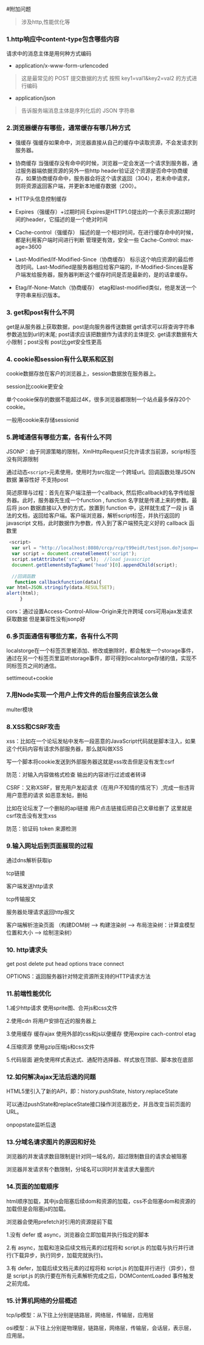 #附加问题
> 涉及http,性能优化等

### 1.http响应中content-type包含哪些内容
请求中的消息主体是用何种方式编码
* application/x-www-form-urlencoded
> 这是最常见的 POST 提交数据的方式 按照 key1=val1&key2=val2 的方式进行编码

* application/json
> 告诉服务端消息主体是序列化后的 JSON 字符串

### 2.浏览器缓存有哪些，通常缓存有哪几种方式
* 强缓存 强缓存如果命中，浏览器直接从自己的缓存中读取资源，不会发请求到服务器。

* 协商缓存 当强缓存没有命中的时候，浏览器一定会发送一个请求到服务器，通过服务器端依据资源的另外一些http header验证这个资源是否命中协商缓存，如果协商缓存命中，服务器会将这个请求返回（304），若未命中请求，则将资源返回客户端，并更新本地缓存数据（200）。

* HTTP头信息控制缓存

* Expires（强缓存）+过期时间 Expires是HTTP1.0提出的一个表示资源过期时间的header，它描述的是一个绝对时间

* Cache-control（强缓存） 描述的是一个相对时间，在进行缓存命中的时候，都是利用客户端时间进行判断 管理更有效，安全一些 Cache-Control: max-age=3600

* Last-Modified/If-Modified-Since（协商缓存） 标示这个响应资源的最后修改时间。Last-Modified是服务器相应给客户端的，If-Modified-Sinces是客户端发给服务器，服务器判断这个缓存时间是否是最新的，是的话拿缓存。

* Etag/If-None-Match（协商缓存） etag和last-modified类似，他是发送一个字符串来标识版本。

### 3. get和post有什么不同
get是从服务器上获取数据，post是向服务器传送数据
get请求可以将查询字符串参数追加到url的末尾; post请求应该把数据作为请求的主体提交.
get请求数据有大小限制；post没有
post比get安全性更高

### 4. cookie和session有什么联系和区别

cookie数据存放在客户的浏览器上，session数据放在服务器上。

session比cookie更安全

单个cookie保存的数据不能超过4K，很多浏览器都限制一个站点最多保存20个cookie。

一般用cookie来存储sessionid

### 5.跨域通信有哪些方案，各有什么不同

JSONP：由于同源策略的限制，XmlHttpRequest只允许请求当前源，script标签没有同源限制

通过动态`<script>`元素使用，使用时为src指定一个跨域url。回调函数处理JSON数据  兼容性好 不支持post

简述原理与过程：首先在客户端注册一个callback, 然后把callback的名字传给服务器。此时，服务器先生成一个function , function 名字就是传递上来的参数。最后将 json 数据直接以入参的方式，放置到 function 中，这样就生成了一段 js 语法的文档，返回给客户端。客户端浏览器，解析script标签，并执行返回的 javascript 文档，此时数据作为参数，传入到了客户端预先定义好的 callback 函数里
```javascript
 <script> 
  var url = "http://localhost:8080/crcp/rcp/t99eidt/testjson.do?jsonp=callbackfunction";  
  var script = document.createElement('script');  
  script.setAttribute('src', url);  //load javascript   
  document.getElementsByTagName('head')[0].appendChild(script);  
   
  //回调函数 
   function callbackfunction(data){ 
var html=JSON.stringify(data.RESULTSET); 
alert(html); 
     } 
```
cors：通过设置Access-Control-Allow-Origin来允许跨域 cors可用ajax发请求获取数据 但是兼容性没有jsonp好 
### 6.多页面通信有哪些方案，各有什么不同

localstorge在一个标签页里被添加、修改或删除时，都会触发一个storage事件，通过在另一个标签页里监听storage事件，即可得到localstorge存储的值，实现不同标签页之间的通信。

settimeout+cookie

### 7.用Node实现一个用户上传文件的后台服务应该怎么做

multer模块
### 8.XSS和CSRF攻击

xss：比如在一个论坛发帖中发布一段恶意的JavaScript代码就是脚本注入，如果这个代码内容有请求外部服务器，那么就叫做XSS

写一个脚本将cookie发送到外部服务器这就是xss攻击但是没有发生csrf

防范：对输入内容做格式检查 输出的内容进行过滤或者转译

CSRF：又称XSRF，冒充用户发起请求（在用户不知情的情况下）,完成一些违背用户意愿的请求 如恶意发帖，删帖

比如在论坛发了一个删帖的api链接 用户点击链接后把自己文章给删了 这里就是csrf攻击没有发生xss

防范：验证码 token 来源检测
### 9.输入网址后到页面展现的过程

通过dns解析获取ip

tcp链接

客户端发送http请求

tcp传输报文

服务器处理请求返回http报文

客户端解析渲染页面 （构建DOM树 –> 构建渲染树 –> 布局渲染树：计算盒模型位置和大小 –> 绘制渲染树）
### 10. http请求头

get post delete put head options trace connect

OPTIONS：返回服务器针对特定资源所支持的HTTP请求方法

### 11.前端性能优化

1.减少http请求 使用sprite图、合并js和css文件

2.使用cdn 将用户安排在近的服务器上

3.使用缓存 缓存ajax 使用外部的css和js以便缓存 使用expire cach-control etag

4.压缩资源 使用gzip压缩js和css文件

5.代码层面 避免使用样式表达式、通配符选择器、样式放在顶部、脚本放在底部
### 12.如何解决ajax无法后退的问题

HTML5里引入了新的API，即：history.pushState, history.replaceState

可以通过pushState和replaceState接口操作浏览器历史，并且改变当前页面的URL。

onpopstate监听后退
### 13.分域名请求图片的原因和好处

浏览器的并发请求数目限制是针对同一域名的，超过限制数目的请求会被阻塞

浏览器并发请求有个数限制，分域名可以同时并发请求大量图片
### 14.页面的加载顺序

html顺序加载，其中js会阻塞后续dom和资源的加载，css不会阻塞dom和资源的加载但是会阻塞js的加载。

浏览器会使用prefetch对引用的资源提前下载

1.没有 defer 或 async，浏览器会立即加载并执行指定的脚本

2.有 async，加载和渲染后续文档元素的过程将和 script.js 的加载与执行并行进行(下载异步，执行同步，加载完就执行)。

3.有 defer，加载后续文档元素的过程将和 script.js 的加载并行进行（异步），但是 script.js 的执行要在所有元素解析完成之后，DOMContentLoaded 事件触发之前完成。
### 15.计算机网络的分层概述

tcp/ip模型：从下往上分别是链路层，网络层，传输层，应用层

osi模型：从下往上分别是物理层，链路层，网络层，传输层，会话层，表示层，应用层。